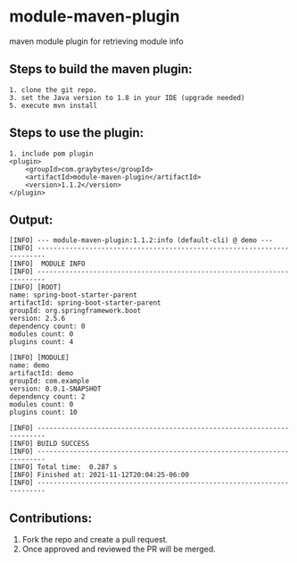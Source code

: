 # module-maven-plugin
maven module plugin for retrieving module info

## Steps to build the maven plugin: 
	1. clone the git repo. 
	3. set the Java version to 1.8 in your IDE (upgrade needed)
	5. execute mvn install 

## Steps to use the plugin: 
	1. include pom plugin 
	<plugin>
		<groupId>com.graybytes</groupId>
		<artifactId>module-maven-plugin</artifactId>
		<version>1.1.2</version>
	</plugin>
		
## Output: 
```
[INFO] --- module-maven-plugin:1.1.2:info (default-cli) @ demo ---
[INFO] ------------------------------------------------------------------------
[INFO]  MODULE INFO
[INFO] ------------------------------------------------------------------------
[INFO] [ROOT]
name: spring-boot-starter-parent
artifactId: spring-boot-starter-parent
groupId: org.springframework.boot
version: 2.5.6
dependency count: 0
modules count: 0
plugins count: 4

[INFO] [MODULE]
name: demo
artifactId: demo
groupId: com.example
version: 0.0.1-SNAPSHOT
dependency count: 2
modules count: 0
plugins count: 10

[INFO] ------------------------------------------------------------------------
[INFO] BUILD SUCCESS
[INFO] ------------------------------------------------------------------------
[INFO] Total time:  0.287 s
[INFO] Finished at: 2021-11-12T20:04:25-06:00
[INFO] ------------------------------------------------------------------------
```

## Contributions: 
1. Fork the repo and create a pull request. 
2. Once approved and reviewed the PR will be merged. 
